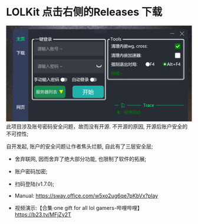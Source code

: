 # LOLKit 点击右侧的Releases 下载
![image](GUI.png)
此项目涉及账号密码安全问题，故而没有开源. 不开源的原因, 开源后账户安全的不可控性;

自开发起, 账户的安全问题让作者焦头烂额, 自此有了三层安全层;
*	舍弃联网, 因而舍弃了绝大部分功能, 也限制了软件的拓展;
*	账户密码加密;
*	扫码登陆(v1.7.0);

*	Manual: https://sway.office.com/w5xo2ug6qe7pKbVx?play
*	视频演示:【合集·one gift for all lol gamers-哔哩哔哩】https://b23.tv/MFjZy2T
